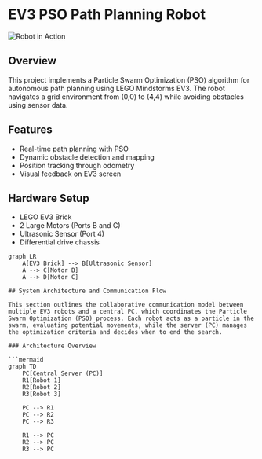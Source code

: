 # EV3 PSO Path Planning Robot

![Robot in Action](assets/demo.gif)

## Overview
This project implements a Particle Swarm Optimization (PSO) algorithm for autonomous path planning using LEGO Mindstorms EV3. The robot navigates a grid environment from (0,0) to (4,4) while avoiding obstacles using sensor data.

## Features
- Real-time path planning with PSO
- Dynamic obstacle detection and mapping
- Position tracking through odometry
- Visual feedback on EV3 screen

## Hardware Setup
- LEGO EV3 Brick
- 2 Large Motors (Ports B and C)
- Ultrasonic Sensor (Port 4)
- Differential drive chassis

```mermaid
graph LR
    A[EV3 Brick] --> B[Ultrasonic Sensor]
    A --> C[Motor B]
    A --> D[Motor C]

## System Architecture and Communication Flow

This section outlines the collaborative communication model between multiple EV3 robots and a central PC, which coordinates the Particle Swarm Optimization (PSO) process. Each robot acts as a particle in the swarm, evaluating potential movements, while the server (PC) manages the optimization criteria and decides when to end the search.

### Architecture Overview

```mermaid
graph TD
    PC[Central Server (PC)]
    R1[Robot 1]
    R2[Robot 2]
    R3[Robot 3]

    PC --> R1
    PC --> R2
    PC --> R3

    R1 --> PC
    R2 --> PC
    R3 --> PC
